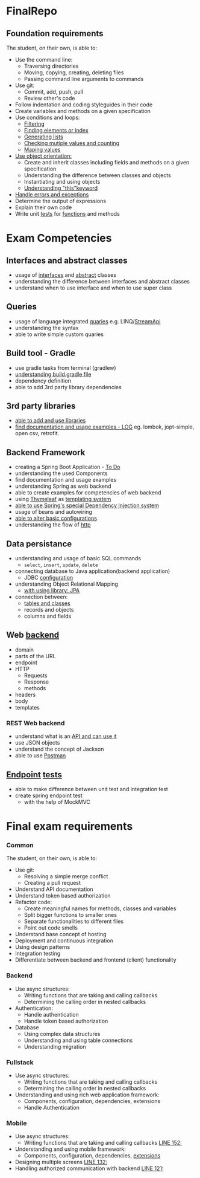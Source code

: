 # FinalRepo
## Foundation requirements
The student, on their own, is able to:
 -  Use the command line:
     -  Traversing directories
     -  Moving, copying, creating, deleting files
     -  Passing command line arguments to commands
 -  Use git:
     -  Commit, add, push, pull
     -  Review other's code
 -  Follow indentation and coding styleguides in their code
 -  Create variables and methods on a given specification
 -  Use conditions and loops:
     -  [Filtering](https://github.com/greenfox-academy/nezihcihan/blob/master/week02/day-1/src/OddEven.java)
     -  [Finding elements or index](https://github.com/greenfox-academy/nezihcihan/blob/master/week02/day-3/src/ElementFinder.java)
     -  [Generating lists](https://github.com/greenfox-academy/nezihcihan/blob/master/week02/day-3/src/IsInList.java)
     -  [Checking mutiple values and counting](https://github.com/greenfox-academy/nezihcihan/blob/master/week02/day-3/src/Calculator.java)
     -  [Maping values](https://github.com/greenfox-academy/nezihcihan/blob/master/week02/day-3/src/StudentCounter.java)
 -  [Use object orientation:](https://github.com/greenfox-academy/nezihcihan/tree/master/week04/day-2/src/gardenapp)
     -  Create and inherit classes including fields and methods on a given specification
     -  Understanding the difference between classes and objects
     -  Instantiating and using objects
     -  [Understanding "this"keyword](https://github.com/greenfox-academy/nezihcihan/blob/master/week04/day-1/src/PostIt.java) 
 -  [Handle errors and exceptions](https://github.com/greenfox-academy/nezihcihan/blob/master/week03/day-2/src/DivideByZero.java)
 -  Determine the output of expressions
 -  Explain their own code
 -  Write unit [tests](https://github.com/greenfox-academy/nezihcihan/blob/master/week04/day-3/tests/FibonacciTest.java) for [functions](https://github.com/greenfox-academy/nezihcihan/blob/master/week04/day-3/src/Fibonacci.java) and methods
 
 # Exam Competencies
## Interfaces and abstract classes

- usage of [interfaces](https://github.com/greenfox-academy/nezihcihan/tree/master/week06/day-2/src/charsequence) and [abstract](https://github.com/greenfox-academy/nezihcihan/tree/master/week06/day-2/src/zoo) classes
- understanding the difference between interfaces and abstract classes
- understand when to use interface and when to use super class

## Queries
- usage of language integrated [quaries](https://github.com/greenfox-academy/huli-kalendaryo-backend/blob/dev/src/main/java/com/greenfoxacademy/opal/kalendaryo/kalendaryo/repository/AuthModelRepository.java) e.g. LINQ/[StreamApi](https://github.com/nezihcihan/practice/blob/master/src/Exercise4.java)
- understanding the syntax
- able to write simple custom quaries

## Build tool - Gradle

- use gradle tasks from terminal (gradlew)
- [understanding build.gradle file](https://github.com/greenfox-academy/nezihcihan/blob/master/week08/day-2/todo-database/build.gradle)
- dependency definition
- able to add 3rd party library dependencies

## 3rd party libraries

- [able to add and use libraries](https://github.com/greenfox-academy/nezihcihan/blob/master/week08/day-2/todo-database/build.gradle)
- [find documentation and usage examples - LOG](https://github.com/greenfox-academy/huli-kalendaryo-backend/blob/dev/src/main/java/com/greenfoxacademy/opal/kalendaryo/kalendaryo/controllers/NotificationController.java)
eg. lombok, jopt-simple, open csv, retrofit.

## Backend Framework

- creating a Spring Boot Application - [To Do](https://github.com/greenfox-academy/nezihcihan/tree/master/week08/day-2/todo-database)
- understanding the used Components
- find documentation and usage examples
- understanding Spring as web backend
- able to create examples for competencies of web backend
- using [Thymeleaf](https://github.com/greenfox-academy/nezihcihan/blob/master/week08/day-2/todo-database/src/main/resources/templates/editassignee.html) as [templating system](https://github.com/greenfox-academy/nezihcihan/blob/master/week08/day-2/todo-database/src/main/java/com/greenfox/nezih/tododatabase/controller/AssigneeController.java)
- [able to use Spring's special Dependency Injection system](https://github.com/greenfox-academy/nezihcihan/blob/master/week08/day-2/todo-database/src/main/java/com/greenfox/nezih/tododatabase/controller/AssigneeController.java)
- usage of beans and autowiring 
- [able to alter basic configurations](https://github.com/greenfox-academy/huli-kalendaryo-backend/blob/dev/src/main/resources/application.properties.example) 
- understanding the flow of [http](https://github.com/greenfox-academy/huli-kalendaryo-backend/blob/dev/src/main/java/com/greenfoxacademy/opal/kalendaryo/kalendaryo/controllers/NotificationController.java)

## Data persistance

- understanding and usage of basic SQL commands
  - `select`, `insert`, `update`, `delete`
- connecting database to Java application(backend application)
  - JDBC [configuration](https://github.com/greenfox-academy/nezihcihan/blob/master/week08/day-2/todo-database/src/main/resources/application.properties)
- understanding Object Relational Mapping
  - [with using library: JPA](https://github.com/greenfox-academy/nezihcihan/blob/master/week08/day-2/todo-database/build.gradle)
- connection between:
  - [tables and classes](https://github.com/greenfox-academy/nezihcihan/blob/master/week08/day-2/todo-database/src/main/java/com/greenfox/nezih/tododatabase/module/Todo.java)
  - records and objects
  - columns and fields

## Web [backend](https://github.com/greenfox-academy/nezihcihan/tree/master/week08/day-5/reddit/src/main/java/com/greenfox/nezih/reddit)

- domain
- parts of the URL
- endpoint
- HTTP
  - Requests
  - Response
  - methods
- headers
- body
- templates

### REST Web backend

- understand what is an [API and can use it](https://github.com/greenfox-academy/nezihcihan-p2p)
- use JSON objects
- understand the concept of Jackson
- able to use [Postman](https://github.com/greenfox-academy/nezihcihan/blob/master/week09/day-2/rest/src/main/java/com/greenfox/nezih/rest/controller/ControllerTwo.java)

## [Endpoint](https://github.com/greenfox-academy/nezihcihan/blob/master/week09/day-3/guardians/src/main/java/com/greenfox/nezih/guardians/controller/GuardianController.java) [tests](https://github.com/greenfox-academy/nezihcihan/blob/master/week09/day-3/guardians/src/test/java/com/greenfox/nezih/guardians/GuardiansApplicationTests.java)

- able to make difference between unit test and integration test
- create spring endpoint test
  - with the help of MockMVC
  
# Final exam requirements
### Common

The student, on their own, is able to:
 -  Use git:
     -  Resolving a simple merge conflict
     -  Creating a pull request
 -  Understand API documentation
 -  Understand token based authorization
 -  Refactor code:
     -  Create meaningful names for methods, classes and variables
     -  Split bigger functions to smaller ones
     -  Separate functionalities to different files
     -  Point out code smells
 -  Understand base concept of hosting
 -  Deployment and continuous integration
 -  Using design patterns
 -  Integration testing
 -  Differentiate between backend and frontend (client) functionality



### Backend

 -  Use async structures:
     -  Writing functions that are taking and calling callbacks
     -  Determining the calling order in nested callbacks
 -  Authentication:
     -  Handle authentication
     -  Handle token based authorization
 -  Database
     - Using complex data structures
     - Understanding and using table connections
     - Understanding migration 

### Fullstack

 -  Use async structures:
     -  Writing functions that are taking and calling callbacks
     -  Determining the calling order in nested callbacks
 -  Understanding and using rich web application framework:
     -  Components, configuration, dependencies, extensions
     -  Handle Authentication

### Mobile

 -  Use async structures:
     -  Writing functions that are taking and calling callbacks [LINE 152:](https://github.com/greenfox-academy/huli-kalendaryo-android/blob/dev/app/src/main/java/com/greenfox/kalendaryo/MainActivity.java)
 -  Understanding and using mobile framework:
     -  Components, configuration, dependencies, [extensions](https://github.com/greenfox-academy/huli-kalendaryo-android/blob/dev/build.gradle)
 -  Designing multiple screens [LINE 132:](https://github.com/greenfox-academy/huli-kalendaryo-android/blob/dev/app/src/main/java/com/greenfox/kalendaryo/LoginActivity.java)
 -  Handling authorized communication with backend [LINE 121:](https://github.com/greenfox-academy/huli-kalendaryo-android/blob/dev/app/src/main/java/com/greenfox/kalendaryo/LoginActivity.java)